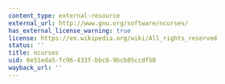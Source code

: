 ```yaml
---
content_type: external-resource
external_url: http://www.gnu.org/software/ncurses/
has_external_license_warning: true
license: https://en.wikipedia.org/wiki/All_rights_reserved
status: ''
title: ncurses
uid: 6e51eda5-fc96-433f-bbc8-9bcb05ccdf58
wayback_url: ''
---
```

